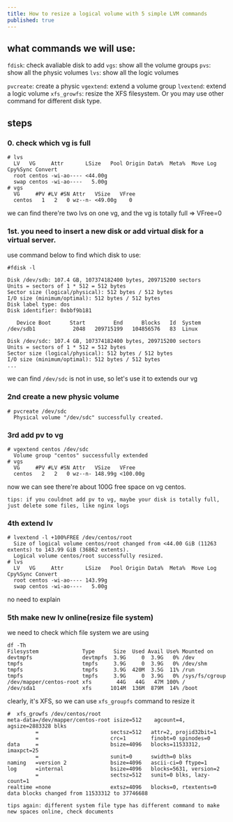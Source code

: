 ```yaml
---
title: How to resize a logical volume with 5 simple LVM commands
published: true
---
```


## what commands we will use:
`fdisk`: check avaliable disk to add
`vgs`: show all the volume groups
`pvs`: show all the physic volumes
`lvs`: show all the logic volumes

`pvcreate`: create a physic
`vgextend`: extend a volume group
`lvextend`: extend a logic volume
`xfs_growfs`: resize the XFS filesystem. Or you may use other command for different disk type.

## steps

### 0. check which vg is full

```
# lvs
  LV   VG     Attr       LSize   Pool Origin Data%  Meta%  Move Log Cpy%Sync Convert
  root centos -wi-ao---- <44.00g
  swap centos -wi-ao----   5.00g
# vgs
  VG     #PV #LV #SN Attr   VSize   VFree
  centos   1   2   0 wz--n- <49.00g    0
```

we can find there're two lvs on one vg, and the vg is totally full => VFree=0


### 1st. you need to insert a new disk or add virtual disk for a virtual server. 

use command below to find which disk to use:


```
#fdisk -l

Disk /dev/sdb: 107.4 GB, 107374182400 bytes, 209715200 sectors
Units = sectors of 1 * 512 = 512 bytes
Sector size (logical/physical): 512 bytes / 512 bytes
I/O size (minimum/optimal): 512 bytes / 512 bytes
Disk label type: dos
Disk identifier: 0xbbf9b181

   Device Boot      Start         End      Blocks   Id  System
/dev/sdb1            2048   209715199   104856576   83  Linux

Disk /dev/sdc: 107.4 GB, 107374182400 bytes, 209715200 sectors
Units = sectors of 1 * 512 = 512 bytes
Sector size (logical/physical): 512 bytes / 512 bytes
I/O size (minimum/optimal): 512 bytes / 512 bytes
...
```

we can find `/dev/sdc` is not in use, so let's use it to extends our vg

### 2nd create a new physic volume

```
# pvcreate /dev/sdc
  Physical volume "/dev/sdc" successfully created.
```

### 3rd add pv to vg

```
# vgextend centos /dev/sdc
  Volume group "centos" successfully extended
# vgs
  VG     #PV #LV #SN Attr   VSize   VFree
  centos   2   2   0 wz--n- 148.99g <100.00g
```

now we can see there're about 100G free space on vg centos.

`tips: if you couldnot add pv to vg, maybe your disk is totally full, just delete some files, like nginx logs`

### 4th extend lv

```
# lvextend -l +100%FREE /dev/centos/root
  Size of logical volume centos/root changed from <44.00 GiB (11263 extents) to 143.99 GiB (36862 extents).
  Logical volume centos/root successfully resized.
# lvs
  LV   VG     Attr       LSize   Pool Origin Data%  Meta%  Move Log Cpy%Sync Convert
  root centos -wi-ao---- 143.99g
  swap centos -wi-ao----   5.00g
```

no need to explain

### 5th make new lv online(resize file system)

we need to check which file system we are using

```
df -Th
Filesystem              Type      Size  Used Avail Use% Mounted on
devtmpfs                devtmpfs  3.9G     0  3.9G   0% /dev
tmpfs                   tmpfs     3.9G     0  3.9G   0% /dev/shm
tmpfs                   tmpfs     3.9G  420M  3.5G  11% /run
tmpfs                   tmpfs     3.9G     0  3.9G   0% /sys/fs/cgroup
/dev/mapper/centos-root xfs        44G   44G   47M 100% /
/dev/sda1               xfs      1014M  136M  879M  14% /boot
```

clearly, it's XFS, so we can use `xfs_groupfs` command to resize it

```
#  xfs_growfs /dev/centos/root
meta-data=/dev/mapper/centos-root isize=512    agcount=4, agsize=2883328 blks
         =                       sectsz=512   attr=2, projid32bit=1
         =                       crc=1        finobt=0 spinodes=0
data     =                       bsize=4096   blocks=11533312, imaxpct=25
         =                       sunit=0      swidth=0 blks
naming   =version 2              bsize=4096   ascii-ci=0 ftype=1
log      =internal               bsize=4096   blocks=5631, version=2
         =                       sectsz=512   sunit=0 blks, lazy-count=1
realtime =none                   extsz=4096   blocks=0, rtextents=0
data blocks changed from 11533312 to 37746688
```


`tips again: different system file type has different command to make new spaces online, check documents`